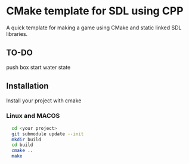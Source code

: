 # CMake template for SDL using CPP

A quick template for making a game using CMake and static linked SDL libraries.

## TO-DO
push box
start water state

## Installation

Install your project with cmake

### Linux and MACOS
```bash
  cd <your project>
  git submodule update --init
  mkdir build
  cd build
  cmake ..
  make
```

    
